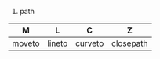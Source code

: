 1. path

   

| M      | L      | C       | Z         |
| ------ | ------ | ------- | --------- |
| moveto | lineto | curveto | closepath |


